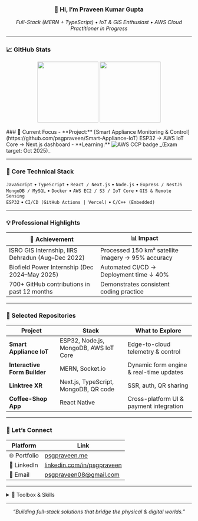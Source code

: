 <!--
  Repository: psgpraveen/psgpraveen
  This README powers your GitHub profile page.
  Update badges, project links, and stats URLs as you earn new skills.
-->

<h3 align="center">
  👋 Hi, I’m Praveen Kumar Gupta
</h3>

<p align="center">
  <em>Full-Stack (MERN + TypeScript) • IoT & GIS Enthusiast • AWS Cloud Practitioner in Progress</em>
</p>

---

### 📈 GitHub Stats

<p align="center">
  <img src="https://github-readme-stats.vercel.app/api?username=psgpraveen&show_icons=true&theme=react&count_private=true" height="165" />
  <img src="https://streak-stats.demolab.com?user=psgpraveen&theme=react&hide_border=true" height="165" />
</p>
### 🔭 Current Focus
- **Project:** [Smart Appliance Monitoring & Control](https://github.com/psgpraveen/Smart-Appliance-IoT)  
  ESP32 → AWS IoT Core → Next.js dashboard  
- **Learning:**  
  <img src="https://img.shields.io/badge/AWS-Cloud%20Practitioner-orange?logo=amazon-aws&logoColor=white" alt="AWS CCP badge" />  
  _(Exam target: Oct 2025)_

---

### 🧠 Core Technical Stack
`JavaScript` • `TypeScript` • `React / Next.js` • `Node.js` • `Express / NestJS`  
`MongoDB / MySQL` • `Docker` • `AWS EC2 / S3 / IoT Core` • `GIS & Remote Sensing`  
`ESP32` • `CI/CD (GitHub Actions | Vercel)` • `C/C++ (Embedded)`

---

### 💡 Professional Highlights
| 🚀 Achievement                                          | 📊 Impact                                          |
|---------------------------------------------------------|----------------------------------------------------|
| ISRO GIS Internship, IIRS Dehradun (Aug–Dec 2022)       | Processed 150 km² satellite imagery → 95% accuracy |
| Biofield Power Internship (Dec 2024–May 2025)           | Automated CI/CD → Deployment time ↓ 40%            |
| 700+ GitHub contributions in past 12 months             | Demonstrates consistent coding practice            |

---

### 📂 Selected Repositories
| Project                     | Stack                                            | What to Explore                          |
|-----------------------------|--------------------------------------------------|------------------------------------------|
| **Smart Appliance IoT**     | ESP32, Node.js, MongoDB, AWS IoT Core            | Edge-to-cloud telemetry & control        |
| **Interactive Form Builder**| MERN, Socket.io                                  | Dynamic form engine & real-time updates  |
| **Linktree XR**             | Next.js, TypeScript, MongoDB, QR code            | SSR, auth, QR sharing                    |
| **Coffee-Shop App**         | React Native                                     | Cross-platform UI & payment integration  |

---






### 🤝 Let’s Connect
| Platform      | Link                                                        |
|---------------|-------------------------------------------------------------|
| 🌐 Portfolio  | <a href="https://psgpraveen.me">psgpraveen.me</a>           |
| 💼 LinkedIn   | <a href="https://linkedin.com/in/psgpraveen">linkedin.com/in/psgpraveen</a> |
| 📧 Email      | <a href="mailto:psgpraveen08@gmail.com">psgpraveen08@gmail.com</a> |

---

<details>
<summary>🧰 Toolbox & Skills</summary>

- **Languages:** JavaScript, TypeScript, C/C++, SQL  
- **Frameworks:** React, Next.js, React Native, Express, NestJS  
- **Cloud & DevOps:** AWS EC2/S3/IoT Core, Docker, GitHub Actions, Vercel  
- **Databases:** MongoDB, MySQL, PostGIS (beginner)  
- **Hardware & IoT:** ESP32, PZEM-004T, Arduino, MQTT, TinyML  
- **GIS & Remote Sensing:** QGIS, ArcGIS basics  
- **Other Tools:** Socket.io, Tailwind CSS, Framer Motion  

</details>

---

<p align="center">
  <em>“Building full-stack solutions that bridge the physical & digital worlds.”</em>
</p>

